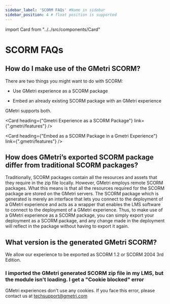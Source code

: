 ```yaml
---
sidebar_label: 'SCORM FAQs' #Name in sidebar
sidebar_position: 4 # float position is supported
---
```


import Card from "../../src/components/Card"

# SCORM FAQs

## How do I make use of the GMetri SCORM?

There are two things you might want to do with SCORM:

 - Use GMetri experience as a SCORM package

 - Embed an already existing SCORM package with an GMetri experience

GMetri supports both.

<Card heading={"Gmetri Experience as a SCORM Package"}  link={".gmetri/features"} /> 

<Card heading={"Embed as a SCORM Package in a Gmetri Experience"}  link={".gmetri/features"} /> 

## How does GMetri’s exported SCORM package differ from traditional SCORM packages?
Traditionally, SCORM packages contain all the resources and assets that they require in the zip file locally. However, GMetri employs remote SCORM packages. What this means is that all the resources required for the SCORM package are stored on the GMetri servers. The SCORM package which is generated is merely an interface that lets you connect to the deployment of a GMetri experience and acts as a wrapper that enables the LMS software to connect to the deployment of a GMetri experience. Thus, to make use of a GMetri experience as a SCORM package, you can simply export your deployment as a SCORM package, and any change made in the deployment will reflect in the package without having to export it again.

## What version is the generated GMetri SCORM?
We allow our experience to be exported as SCORM 1.2 or SCORM 2004 3rd Edition.
### I imported the GMetri generated SCORM zip file in my LMS, but the module isn't loading. I get a "Cookie blocked" error
GMetri experiences don't use any cookies.
If you face this error, please contact us at techsupport@gmetri.com

